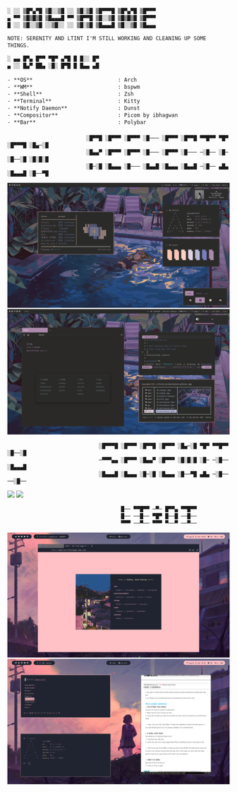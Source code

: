 ```
░ ░░ ▒█▀▄▀█ ▒█░░▒█ ░░ ▒█░▒█ ▒█▀▀▀█ ▒█▀▄▀█ ▒█▀▀▀ 
▄ ▀▀ ▒█▒█▒█ ▒█▄▄▄█ ▀▀ ▒█▀▀█ ▒█░░▒█ ▒█▒█▒█ ▒█▀▀▀ 
█ ░░ ▒█░░▒█ ░░▒█░░ ░░ ▒█░▒█ ▒█▄▄▄█ ▒█░░▒█ ▒█▄▄▄
```

```
NOTE: SERENITY AND LTINT I'M STILL WORKING AND CLEANING UP SOME THINGS.
```

```
░ ▄▄ █▀▄ █▀▀ ▀█▀ ▄▀█ █ █░░ █▀
▄ ░░ █▄▀ ██▄ ░█░ █▀█ █ █▄▄ ▄█

- **OS**                           : Arch
- **WM**                           : bspwm
- **Shell**                        : Zsh
- **Terminal**                     : Kitty
- **Notify Daemon**                : Dunst
- **Compositor**                   : Picom by ibhagwan
- **Bar**                          : Polybar
```
####
```
                         ░█▀▀█ ░█▀▀▀ ░█▀▀▀ ░█─── ░█▀▀▀ ░█▀▀█ ▀▀█▀▀ ▀█▀ ░█▀▀▀█ ░█▄─░█ 
                         ░█▄▄▀ ░█▀▀▀ ░█▀▀▀ ░█─── ░█▀▀▀ ░█─── ─░█── ░█─ ░█──░█ ░█░█░█ 
                         ░█─░█ ░█▄▄▄ ░█─── ░█▄▄█ ░█▄▄▄ ░█▄▄█ ─░█── ▄█▄ ░█▄▄▄█ ░█──▀█
```
<img src="https://raw.githubusercontent.com/verttj/my-home/main/Reflection/Images/screen-1.png">
<img src="https://raw.githubusercontent.com/verttj/my-home/main/Reflection/Images/screen-2.png">

```
                             ░█▀▀▀█ ░█▀▀▀ ░█▀▀█ ░█▀▀▀ ░█▄─░█ ▀█▀ ▀▀█▀▀ ░█──░█ 
                             ─▀▀▀▄▄ ░█▀▀▀ ░█▄▄▀ ░█▀▀▀ ░█░█░█ ░█─ ─░█── ░█▄▄▄█ 
                             ░█▄▄▄█ ░█▄▄▄ ░█─░█ ░█▄▄▄ ░█──▀█ ▄█▄ ─░█── ──░█──
```
<img src="https://raw.githubusercontent.com/r3wind29/my-home/main/Serenity/Screenshot%20/serenity-01.png">
<img src="https://raw.githubusercontent.com/r3wind29/my-home/main/Serenity/Screenshot%20/serenity-03.png">

```
                                    █── ▀▀█▀▀ ─▀─ █▀▀▄ ▀▀█▀▀ 
                                    █── ──█── ▀█▀ █──█ ──█── 
                                    ▀▀▀ ──▀── ▀▀▀ ▀──▀ ──▀──
```
<img src="https://raw.githubusercontent.com/r3wind29/dotfiles-ltint/main/screenshot/2020-12-14_23-33-10_1920x1080.png">
<img src="https://raw.githubusercontent.com/r3wind29/dotfiles-ltint/main/screenshot/2020-12-15_00-00-19_1920x1080.png">
